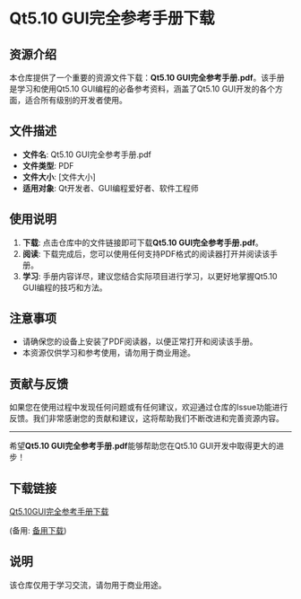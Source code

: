 # Qt5.10 GUI完全参考手册下载

## 资源介绍

本仓库提供了一个重要的资源文件下载：**Qt5.10 GUI完全参考手册.pdf**。该手册是学习和使用Qt5.10 GUI编程的必备参考资料，涵盖了Qt5.10 GUI开发的各个方面，适合所有级别的开发者使用。

## 文件描述

- **文件名**: Qt5.10 GUI完全参考手册.pdf
- **文件类型**: PDF
- **文件大小**: [文件大小]
- **适用对象**: Qt开发者、GUI编程爱好者、软件工程师

## 使用说明

1. **下载**: 点击仓库中的文件链接即可下载**Qt5.10 GUI完全参考手册.pdf**。
2. **阅读**: 下载完成后，您可以使用任何支持PDF格式的阅读器打开并阅读该手册。
3. **学习**: 手册内容详尽，建议您结合实际项目进行学习，以更好地掌握Qt5.10 GUI编程的技巧和方法。

## 注意事项

- 请确保您的设备上安装了PDF阅读器，以便正常打开和阅读该手册。
- 本资源仅供学习和参考使用，请勿用于商业用途。

## 贡献与反馈

如果您在使用过程中发现任何问题或有任何建议，欢迎通过仓库的Issue功能进行反馈。我们非常感谢您的贡献和建议，这将帮助我们不断改进和完善资源内容。

---

希望**Qt5.10 GUI完全参考手册.pdf**能够帮助您在Qt5.10 GUI开发中取得更大的进步！

## 下载链接
[Qt5.10GUI完全参考手册下载](https://pan.quark.cn/s/8368215bd92e) 

(备用: [备用下载](https://pan.baidu.com/s/1-GAhF3TvCevWnypklYXDjw?pwd=jyxg))

## 说明

该仓库仅用于学习交流，请勿用于商业用途。
